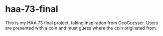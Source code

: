# haa-73-final
This is my HAA 73 final project, taking inspiration from GeoGuesser. Users are presented with a coin and must guess where the coin originated from.
